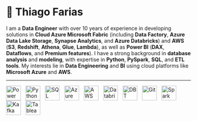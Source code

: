 # 🚀 Thiago Farias

I am a **Data Engineer** with over 10 years of experience in developing solutions in **Cloud Azure Microsoft Fabric** (including **Data Factory**, **Azure Data Lake Storage**, **Synapse Analytics**, and **Azure Databricks**) and **AWS** (**S3**, **Redshift**, **Athena**, **Glue**, **Lambda**), as well as **Power BI** (**DAX**, **Dataflows**, and **Premium features**). I have a strong background in **database analysis** and **modeling**, with expertise in **Python**, **PySpark**, **SQL**, and **ETL tools**. My interests lie in **Data Engineering** and **BI** using cloud platforms like **Microsoft Azure** and **AWS**.

---

<p align="left">
  <a href="#">
    <img 
    align="left" 
    alt="Power BI" 
    title="Power BI" 
    width="40px" 
    style="padding-right: 10px;" 
    src="https://upload.wikimedia.org/wikipedia/commons/c/cf/New_Power_BI_Logo.svg" 
  /></a>
  <a href="#"><img 
    align="left" 
    alt="Python" 
    title="Python" 
    width="40px" 
    style="padding-right: 10px;" 
    src="https://cdn.jsdelivr.net/gh/devicons/devicon@latest/icons/python/python-original.svg" 
  /></a>
  <a href="#"><img 
    align="left" 
    alt="SQL" 
    title="SQL" 
    width="40px" 
    style="padding-right: 10px;" 
    src="https://cdn.jsdelivr.net/gh/devicons/devicon@latest/icons/azuresqldatabase/azuresqldatabase-original.svg" 
  /></a>
  <a href="#"><img 
    align="left" 
    alt="Azure" 
    title="Azure" 
    width="40px" 
    style="padding-right: 10px;" 
    src="https://cdn.jsdelivr.net/gh/devicons/devicon@latest/icons/azure/azure-original.svg" 
  /></a>
  <a href="#"><img 
    align="left" 
    alt="AWS" 
    title="AWS" 
    width="40px" 
    style="padding-right: 10px;" 
    src="https://cdn.jsdelivr.net/gh/devicons/devicon@latest/icons/amazonwebservices/amazonwebservices-plain-wordmark.svg" 
  /></a>
  <a href="#"><img 
    align="left" 
    alt="Databricks" 
    title="Databricks" 
    width="40px" 
    style="padding-right: 10px;" 
    src="https://cdn.freelogovectors.net/wp-content/uploads/2023/04/databrickslogo-freelogovectors.net_.png"
  /></a>
  <a href="#"><img 
    align="left" 
    alt="DBT" 
    title="DBT" 
    width="40px" 
    style="padding-right: 10px;" 
    src="https://www.svgrepo.com/show/330270/dbt.svg" 
  /></a>
  <a href="#"><img 
    align="left" 
    alt="Git" 
    title="Git" 
    width="40px" 
    style="padding-right: 10px;" 
    src="https://cdn.jsdelivr.net/gh/devicons/devicon@latest/icons/git/git-original.svg" 
  /></a>
  <a href="#"><img 
    align="left" 
    alt="Spark" 
    title="Apache Spark" 
    width="40px" 
    style="padding-right: 10px;" 
    src="https://cdn.jsdelivr.net/gh/devicons/devicon@latest/icons/apachespark/apachespark-original.svg" 
  /></a>
  <a href="#"><img 
    align="left" 
    alt="Kafka" 
    title="Apache Kafka" 
    width="40px" 
    style="padding-right: 10px;" 
    src="https://cdn.jsdelivr.net/gh/devicons/devicon@latest/icons/apachekafka/apachekafka-original.svg" 
  /></a>
  <a href="#"><img 
    align="left" 
    alt="Tableau" 
    title="Tableau" 
    width="40px" 
    style="padding-right: 10px;" 
    src="https://www.svgrepo.com/show/354428/tableau-icon.svg" 
  /></a>
</p>

<br clear="both"/>
